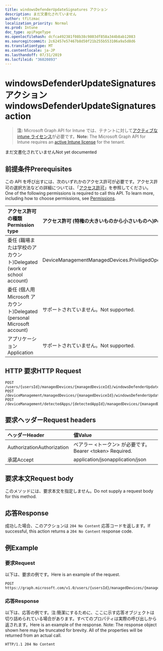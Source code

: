 ```yaml
---
title: windowsDefenderUpdateSignatures アクション
description: まだ文書化されていません
author: tfitzmac
localization_priority: Normal
ms.prod: Intune
doc_type: apiPageType
ms.openlocfilehash: dcfca492381f08b38c9803df858a344b8ab12083
ms.sourcegitcommit: 2c62457e57467b8d50f21b255b553106a9a5d8d6
ms.translationtype: MT
ms.contentlocale: ja-JP
ms.lasthandoff: 07/31/2019
ms.locfileid: "36020893"
---
```

# <a name="windowsdefenderupdatesignatures-action"></a><span data-ttu-id="a3195-103">windowsDefenderUpdateSignatures アクション</span><span class="sxs-lookup"><span data-stu-id="a3195-103">windowsDefenderUpdateSignatures action</span></span>

> <span data-ttu-id="a3195-104">**注:** Microsoft Graph API for Intune では、テナントに対して[アクティブな intune ライセンス](https://go.microsoft.com/fwlink/?linkid=839381)が必要です。</span><span class="sxs-lookup"><span data-stu-id="a3195-104">**Note:** The Microsoft Graph API for Intune requires an [active Intune license](https://go.microsoft.com/fwlink/?linkid=839381) for the tenant.</span></span>

<span data-ttu-id="a3195-105">まだ文書化されていません</span><span class="sxs-lookup"><span data-stu-id="a3195-105">Not yet documented</span></span>

## <a name="prerequisites"></a><span data-ttu-id="a3195-106">前提条件</span><span class="sxs-lookup"><span data-stu-id="a3195-106">Prerequisites</span></span>
<span data-ttu-id="a3195-p101">この API を呼び出すには、次のいずれかのアクセス許可が必要です。アクセス許可の選択方法などの詳細については、「[アクセス許可](/graph/permissions-reference)」を参照してください。</span><span class="sxs-lookup"><span data-stu-id="a3195-p101">One of the following permissions is required to call this API. To learn more, including how to choose permissions, see [Permissions](/graph/permissions-reference).</span></span>

|<span data-ttu-id="a3195-109">アクセス許可の種類</span><span class="sxs-lookup"><span data-stu-id="a3195-109">Permission type</span></span>|<span data-ttu-id="a3195-110">アクセス許可 (特権の大きいものから小さいものへ)</span><span class="sxs-lookup"><span data-stu-id="a3195-110">Permissions (from most to least privileged)</span></span>|
|:---|:---|
|<span data-ttu-id="a3195-111">委任 (職場または学校のアカウント)</span><span class="sxs-lookup"><span data-stu-id="a3195-111">Delegated (work or school account)</span></span>|<span data-ttu-id="a3195-112">DeviceManagementManagedDevices.PriviligedOperation.All</span><span class="sxs-lookup"><span data-stu-id="a3195-112">DeviceManagementManagedDevices.PriviligedOperation.All</span></span>|
|<span data-ttu-id="a3195-113">委任 (個人用 Microsoft アカウント)</span><span class="sxs-lookup"><span data-stu-id="a3195-113">Delegated (personal Microsoft account)</span></span>|<span data-ttu-id="a3195-114">サポートされていません。</span><span class="sxs-lookup"><span data-stu-id="a3195-114">Not supported.</span></span>|
|<span data-ttu-id="a3195-115">アプリケーション</span><span class="sxs-lookup"><span data-stu-id="a3195-115">Application</span></span>|<span data-ttu-id="a3195-116">サポートされていません。</span><span class="sxs-lookup"><span data-stu-id="a3195-116">Not supported.</span></span>|

## <a name="http-request"></a><span data-ttu-id="a3195-117">HTTP 要求</span><span class="sxs-lookup"><span data-stu-id="a3195-117">HTTP Request</span></span>
<!-- {
  "blockType": "ignored"
}
-->
``` http
POST /users/{usersId}/managedDevices/{managedDeviceId}/windowsDefenderUpdateSignatures
POST /deviceManagement/managedDevices/{managedDeviceId}/windowsDefenderUpdateSignatures
POST /deviceManagement/detectedApps/{detectedAppId}/managedDevices/{managedDeviceId}/windowsDefenderUpdateSignatures
```

## <a name="request-headers"></a><span data-ttu-id="a3195-118">要求ヘッダー</span><span class="sxs-lookup"><span data-stu-id="a3195-118">Request headers</span></span>
|<span data-ttu-id="a3195-119">ヘッダー</span><span class="sxs-lookup"><span data-stu-id="a3195-119">Header</span></span>|<span data-ttu-id="a3195-120">値</span><span class="sxs-lookup"><span data-stu-id="a3195-120">Value</span></span>|
|:---|:---|
|<span data-ttu-id="a3195-121">Authorization</span><span class="sxs-lookup"><span data-stu-id="a3195-121">Authorization</span></span>|<span data-ttu-id="a3195-122">ベアラー &lt;トークン&gt; が必要です。</span><span class="sxs-lookup"><span data-stu-id="a3195-122">Bearer &lt;token&gt; Required.</span></span>|
|<span data-ttu-id="a3195-123">承諾</span><span class="sxs-lookup"><span data-stu-id="a3195-123">Accept</span></span>|<span data-ttu-id="a3195-124">application/json</span><span class="sxs-lookup"><span data-stu-id="a3195-124">application/json</span></span>|

## <a name="request-body"></a><span data-ttu-id="a3195-125">要求本文</span><span class="sxs-lookup"><span data-stu-id="a3195-125">Request body</span></span>
<span data-ttu-id="a3195-126">このメソッドには、要求本文を指定しません。</span><span class="sxs-lookup"><span data-stu-id="a3195-126">Do not supply a request body for this method.</span></span>

## <a name="response"></a><span data-ttu-id="a3195-127">応答</span><span class="sxs-lookup"><span data-stu-id="a3195-127">Response</span></span>
<span data-ttu-id="a3195-128">成功した場合、このアクションは `204 No Content` 応答コードを返します。</span><span class="sxs-lookup"><span data-stu-id="a3195-128">If successful, this action returns a `204 No Content` response code.</span></span>

## <a name="example"></a><span data-ttu-id="a3195-129">例</span><span class="sxs-lookup"><span data-stu-id="a3195-129">Example</span></span>

### <a name="request"></a><span data-ttu-id="a3195-130">要求</span><span class="sxs-lookup"><span data-stu-id="a3195-130">Request</span></span>
<span data-ttu-id="a3195-131">以下は、要求の例です。</span><span class="sxs-lookup"><span data-stu-id="a3195-131">Here is an example of the request.</span></span>
``` http
POST https://graph.microsoft.com/v1.0/users/{usersId}/managedDevices/{managedDeviceId}/windowsDefenderUpdateSignatures
```

### <a name="response"></a><span data-ttu-id="a3195-132">応答</span><span class="sxs-lookup"><span data-stu-id="a3195-132">Response</span></span>
<span data-ttu-id="a3195-p102">以下は、応答の例です。注:簡潔にするために、ここに示す応答オブジェクトは切り詰められている場合があります。すべてのプロパティは実際の呼び出しから返されます。</span><span class="sxs-lookup"><span data-stu-id="a3195-p102">Here is an example of the response. Note: The response object shown here may be truncated for brevity. All of the properties will be returned from an actual call.</span></span>
``` http
HTTP/1.1 204 No Content
```



